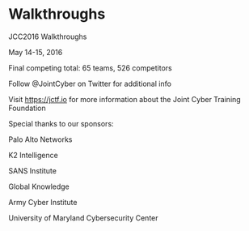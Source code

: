 # Walkthroughs

JCC2016 Walkthroughs

May 14-15, 2016

Final competing total: 65 teams, 526 competitors

Follow @JointCyber on Twitter for additional info

Visit https://jctf.io for more information about the Joint Cyber Training Foundation

Special thanks to our sponsors:

Palo Alto Networks

K2 Intelligence

SANS Institute

Global Knowledge

Army Cyber Institute

University of Maryland Cybersecurity Center
